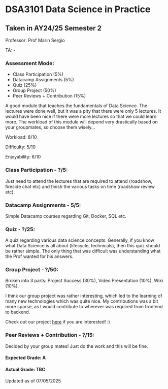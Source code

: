 # DSA3101 Data Science in Practice

## Taken in AY24/25 Semester 2

Professor: Prof Marin Sergio

TA: -

### Assessment Mode:

- Class Participation (5%)
- Datacamp Assignments (5%)
- Quiz (25%)
- Group Project (50%)
- Peer Reviews + Contribution (15%)

A good module that teaches the fundamentals of Data Science. The lectures were done well, but it was a pity that there were only 5 lectures. It would have been nice if there were more lectures so that we could learn more. The workload of this module will depend very drastically based on your groupmates, so choose them wisely...

Workload: 8/10

Difficulty: 5/10

Enjoyability: 6/10

### Class Participation - ?/5:
Just need to attend the lectures that are required to attend (roadshow, fireside chat etc) and finish the various tasks on time (roadshow review etc).

### Datacamp Assignments - 5/5:
Simple Datacamp courses regarding Git, Docker, SQL etc. 

### Quiz - ?/25:
A quiz regarding various data science concepts. Generally, if you know what Data Science is all about (lifecycle, technicals), then this quiz should be rather simple. The only thing that was difficult was understanding what the Prof wanted for his answers.

### Group Project - ?/50:
Broken into 3 parts: Project Success (30%), Video Presentation (10%), Wiki (10%).

I think our group project was rather interesting, which led to the learning of many new technologies which was quite nice. My contributions was a bit more sparse, as I would contribute to wherever was required from frontend to backend.

Check out our project [here](https://github.com/zzhenjie01/dsa3101-ay2425s2-team6) if you are interested! :)

### Peer Reviews + Contribution - ?/15:
Decided by your group mates! Just do the work and this will be fine.

#### Expected Grade: A

#### Actual Grade: TBC

Updated as of 07/05/2025
